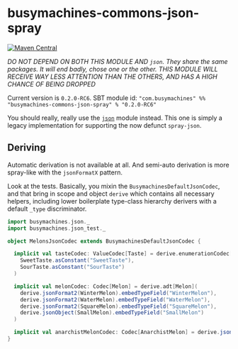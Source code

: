 # busymachines-commons-json-spray

[![Maven Central](https://img.shields.io/maven-central/v/com.busymachines/busymachines-commons-json-spray_2.12.svg)](https://maven-badges.herokuapp.com/maven-central/com.busymachines/busymachines-commons-json-spray_2.12)

_*DO NOT DEPEND ON BOTH THIS MODULE AND `json`. They share the same packages. It will end badly, chose one or the other. THIS MODULE WILL RECEIVE WAY LESS ATTENTION THAN THE OTHERS, AND HAS A HIGH CHANCE OF BEING DROPPED*_

Current version is `0.2.0-RC6`. SBT module id:
`"com.busymachines" %% "busymachines-commons-json-spray" % "0.2.0-RC6"`

You should really, really use the [`json`](../json/README.md) module instead. This one is simply a legacy implementation for supporting the now defunct `spray-json`.

## Deriving

Automatic derivation is not available at all. And semi-auto derivation is more spray-like with the `jsonFormatX` pattern.

Look at the tests. Basically, you mixin the `BusymachinesDefaultJsonCodec`, and that bring in scope
and object `derive` which contains all necessary helpers, including lower boilerplate type-class hierarchy derivers with a default `_type` discriminator.
```scala
import busymachines.json._
import busymachines.json_test._

object MelonsJsonCodec extends BusymachinesDefaultJsonCodec {

  implicit val tasteCodec: ValueCodec[Taste] = derive.enumerationCodec[Taste](
    SweetTaste.asConstant("SweetTaste"),
    SourTaste.asConstant("SourTaste")
  )

  implicit val melonCodec: Codec[Melon] = derive.adt[Melon](
    derive.jsonFormat2(WinterMelon).embedTypeField("WinterMelon"),
    derive.jsonFormat2(WaterMelon).embedTypeField("WaterMelon"),
    derive.jsonFormat2(SquareMelon).embedTypeField("SquareMelon"),
    derive.jsonObject(SmallMelon).embedTypeField("SmallMelon")
  )

  implicit val anarchistMelonCodec: Codec[AnarchistMelon] = derive.jsonFormat3(AnarchistMelon)
}
```
